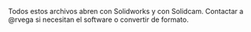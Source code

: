 Todos estos archivos abren con Solidworks y con Solidcam. Contactar a @rvega si necesitan el software o convertir de formato.
